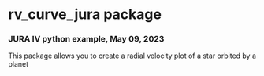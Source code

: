 # rv_curve_jura package

### JURA IV python example, May 09, 2023

This package allows you to create a radial velocity plot of a star orbited by a planet




